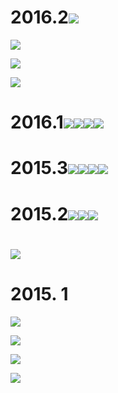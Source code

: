 # 2016.2![](/assets/160201import.png)

![](/assets/160202import.png)

![](/assets/160203import.png)

![](/assets/160204import.png)

# 2016.1![](/assets/160101import.png)![](/assets/160102import.png)![](/assets/160103import.png)![](/assets/160104import.png)

# 2015.3![](/assets/150301import.png)![](/assets/150302import.png)![](/assets/150303import.png)![](/assets/150304import.png)

# 2015.2![](/assets/150201import.png)![](/assets/150202import.png)![](/assets/150203import.png)

# ![](/assets/150204import.png)

# 2015. 1

![](/assets/150101import.png)

![](/assets/150102import.png)

![](/assets/150103import.png)

![](/assets/150104import.png)



